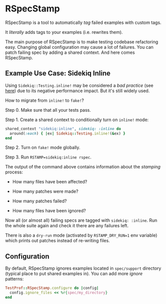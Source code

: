 # RSpecStamp

RSpecStamp is a tool to automatically _tag_ failed examples with custom tags.

It _literally_ adds tags to your examples (i.e. rewrites them).

The main purpose of RSpecStamp is to make testing codebase refactoring easy. Changing global configuration may cause a lot of failures. You can patch failing spec by adding a shared context. And here comes RSpecStamp.

## Example Use Case: Sidekiq Inline

Using `Sidekiq::Testing.inline!` may be considered a _bad practice_ (see [here](https://github.com/mperham/sidekiq/issues/3495)) due to its negative performance impact. But it's still widely used.

How to migrate from `inline!` to `fake!`?

Step 0. Make sure that all your tests pass.

Step 1. Create a shared context to conditionally turn on `inline!` mode:

```ruby
shared_context "sidekiq:inline", sidekiq: :inline do
  around(:each) { |ex| Sidekiq::Testing.inline!(&ex) }
end
```

Step 2. Turn on `fake!` mode globally.

Step 3. Run `RSTAMP=sidekiq:inline rspec`.

The output of the command above contains information about the _stamping_ process:

- How many files have been affected?

- How many patches were made?

- How many patches failed?

- How many files have been ignored?

Now all (or almost all) failing specs are tagged with `sidekiq: :inline`. Run the whole suite again and check it there are any failures left.

There is also a `dry-run` mode (activated by `RSTAMP_DRY_RUN=1` env variable) which prints out patches instead of re-writing files.

## Configuration

By default, RSpecStamp ignores examples located in `spec/support` directory (typical place to put shared examples in).
You can add more _ignore_ patterns:

```ruby
TestProf::RSpecStamp.configure do |config|
  config.ignore_files << %r{spec/my_directory}
end
```
